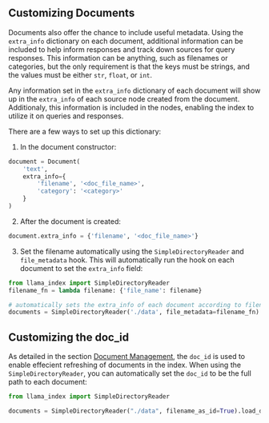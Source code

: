 ## Customizing Documents

Documents also offer the chance to include useful metadata. Using the `extra_info` dictionary on each document, additional information can be included to help inform responses and track down sources for query responses. This information can be anything, such as filenames or categories, but the only requirement is that the keys must be strings, and the values must be either `str`, `float`, or `int`.

Any information set in the `extra_info` dictionary of each document will show up in the `extra_info` of each source node created from the document. Additionaly, this information is included in the nodes, enabling the index to utilize it on queries and responses.

There are a few ways to set up this dictionary:

1. In the document constructor:

```python
document = Document(
    'text', 
    extra_info={
        'filename', '<doc_file_name>', 
        'category': '<category>'
    }
)
```

2. After the document is created:

```python
document.extra_info = {'filename', '<doc_file_name>'}
```

3. Set the filename automatically using the `SimpleDirectoryReader` and `file_metadata` hook. This will automatically run the hook on each document to set the `extra_info` field:

```python
from llama_index import SimpleDirectoryReader
filename_fn = lambda filename: {'file_name': filename}

# automatically sets the extra_info of each document according to filename_fn
documents = SimpleDirectoryReader('./data', file_metadata=filename_fn)
```

## Customizing the doc_id

As detailed in the section [Document Management](../index/document_management.md), the `doc_id` is used to enable effecient refreshing of documents in the index. When using the `SimpleDirectoryReader`, you can automatically set the `doc_id` to be the full path to each document:

```python
from llama_index import SimpleDirectoryReader

documents = SimpleDirectoryReader("./data", filename_as_id=True).load_data()
```
